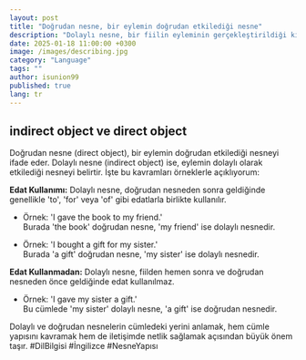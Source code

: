 ```yaml
---
layout: post
title: "Doğrudan nesne, bir eylemin doğrudan etkilediği nesne"
description: "Dolaylı nesne, bir fiilin eyleminin gerçekleştirildiği kişi veya şeyi ifade eden kelime veya kelime gruplarıdır."
date: 2025-01-18 11:00:00 +0300
image: /images/describing.jpg
category: "Language"
tags: ""
author: isunion99
published: true
lang: tr
---
```


## **indirect object ve direct object**
 


Doğrudan nesne (direct object), bir eylemin doğrudan etkilediği nesneyi ifade eder. Dolaylı nesne (indirect object) ise, eylemin dolaylı olarak etkilediği nesneyi belirtir. İşte bu kavramları örneklerle açıklıyorum:

**Edat Kullanımı:**
Dolaylı nesne, doğrudan nesneden sonra geldiğinde genellikle 'to', 'for' veya 'of' gibi edatlarla birlikte kullanılır.
- Örnek: 'I gave the book to my friend.'  
  Burada 'the book' doğrudan nesne, 'my friend' ise dolaylı nesnedir.

- Örnek: 'I bought a gift for my sister.'  
  Burada 'a gift' doğrudan nesne, 'my sister' ise dolaylı nesnedir.

**Edat Kullanmadan:**
Dolaylı nesne, fiilden hemen sonra ve doğrudan nesneden önce geldiğinde edat kullanılmaz.
- Örnek: 'I gave my sister a gift.'  
  Bu cümlede 'my sister' dolaylı nesne, 'a gift' ise doğrudan nesnedir.

Dolaylı ve doğrudan nesnelerin cümledeki yerini anlamak, hem cümle yapısını kavramak hem de iletişimde netlik sağlamak açısından büyük önem taşır. #DilBilgisi #İngilizce #NesneYapısı
